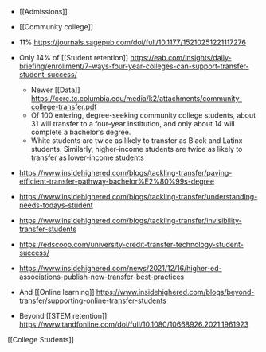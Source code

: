 - [[Admissions]]
- [[Community college]]

- 11% https://journals.sagepub.com/doi/full/10.1177/15210251221117276

- Only 14% of [[Student retention]] https://eab.com/insights/daily-briefing/enrollment/7-ways-four-year-colleges-can-support-transfer-student-success/
	-  Newer [[Data]] https://ccrc.tc.columbia.edu/media/k2/attachments/community-college-transfer.pdf
	-  Of 100 entering, degree-seeking community college students, about 31 will transfer to a four-year institution, and only about 14 will complete a bachelor’s degree.
	-  White students are twice as likely to transfer as Black and Latinx students. Similarly, higher-income students are twice as likely to transfer as lower-income students

- https://www.insidehighered.com/blogs/tackling-transfer/paving-efficient-transfer-pathway-bachelor%E2%80%99s-degree
- https://www.insidehighered.com/blogs/tackling-transfer/understanding-needs-todays-student
- https://www.insidehighered.com/blogs/tackling-transfer/invisibility-transfer-students
- https://edscoop.com/university-credit-transfer-technology-student-success/

- https://www.insidehighered.com/news/2021/12/16/higher-ed-associations-publish-new-transfer-best-practices

- And [[Online learning]] https://www.insidehighered.com/blogs/beyond-transfer/supporting-online-transfer-students

- Beyond [[STEM retention]] https://www.tandfonline.com/doi/full/10.1080/10668926.2021.1961923

[[College Students]]
